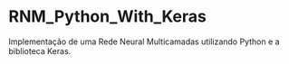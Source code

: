 # RNM_Python_With_Keras
Implementação de uma Rede Neural Multicamadas utilizando Python e a biblioteca Keras.
